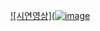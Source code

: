 [![시연영상](![image](https://github.com/user-attachments/assets/e4e216e5-9ef0-4bb6-af87-36b821f41b16)](https://youtu.be/XP4VfSohCIw?si=s-gDLFRIIlAlohAy)
